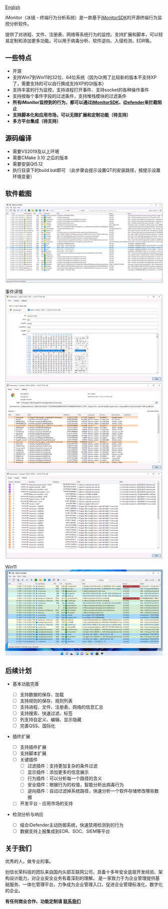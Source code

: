 [English](./README_EN.md) 

iMonitor（冰镜 - 终端行为分析系统）是一款基于[iMonitorSDK](https://github.com/wecooperate/iMonitorSDK)的开源终端行为监控分析软件。

提供了对进程、文件、注册表、网络等系统行为的监控。支持扩展和脚本，可以轻易定制和添加更多功能。可以用于病毒分析、软件逆向、入侵检测，EDR等。

## 一些特点

-   开源
-   支持Win7到Win11的32位、64位系统（因为Qt用了比较新的版本不支持XP了，需要支持的可以自行换成支持XP的Qt版本）
-   支持丰富的行为监控，支持进程打开事件、支持socket的各种操作事件
-   支持按每个事件字段的过滤条件，支持堆栈模块的过滤条件
-   **所有iMonitor监控到的行为，都可以通过[iMonitorSDK](https://github.com/wecooperate/iMonitorSDK)、[iDefender](https://github.com/wecooperate/iDefender)来拦截阻止**
-   **支持脚本化和应用市场，可以无限扩展和定制功能（待支持）**
-   **多方平台集成（待支持）**

## 源码编译

-   需要VS2019及以上环境
-   需要CMake 3.10 之后的版本
-   需要安装Qt5.12
-   执行目录下的build.bat即可 （此步骤会提示设置QT的安装路径，按提示设置环境变量）

## 软件截图

![normal](./doc/normal.png)

事件详情
![](./doc/bin.png)
![process](./doc/process.png)
![callstack](./doc/callstack.png)

Win11
![color](./doc/color.png)

## 后续计划

- 基本功能完善

  - [ ] 支持数据的保存、加载
  - [ ] 支持规则的保存、规则列表
  - [ ] 支持进程、文件、注册表、网络的信息汇总
  - [ ] 支持搜索、快速过滤、标签
  - [ ] 列支持自定义、编辑、显示隐藏
  - [ ] 完善QSS、国际化
- 插件扩展

  - [ ] 支持插件扩展
  - [ ] 支持脚本扩展
  - [ ] 关键插件
    - [ ] 过滤插件：支持更加复杂的条件过滤
    - [ ] 显示插件：添加更多的信息展示
    - [ ] 行为插件：可以分析每一个路径的含义
    - [ ] 安全插件：根据行为的权值，智能分析出病毒行为
    - [ ] 逆向插件：自动过滤掉系统路径，快速分析一个软件存储修改哪些数据
  - [ ] 开发平台 - 应用市场的支持
- 检测分析与响应

  - [ ] 结合iDefender主动防御系统，快速禁用检测到的行为
  - [ ] 数据支持上报集成到EDR、SOC、SIEM等平台

## 关于我们

优秀的人，做专业的事。

创信长荣科技的团队来自国内头部互联网公司，具备十多年安全底层开发经验、架构设计能力，对企业安全业务有着深刻的理解。 是一家致力于为企业管理提供基础服务、一体化管理平台，力争成为企业管理入口，促进企业管理标准化、数字化的企业。



**有任何商业合作、功能定制请 [联系我们](mailto://iMonitor@qq.com)**
